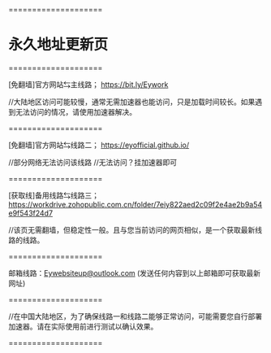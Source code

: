 ====================
# 永久地址更新页
====================

[免翻墙]官方网站⇆主线路；
https://bit.ly/Eywork

//大陆地区访问可能较慢，通常无需加速器也能访问，只是加载时间较长。如果遇到无法访问的情况，请使用加速器解决。

====================</br>

[免翻墙]官方网站⇆线路二；
https://eyofficial.github.io/

//部分网络无法访问该线路
//无法访问？挂加速器即可

====================

[获取线]备用线路⇆线路三；
https://workdrive.zohopublic.com.cn/folder/7eiy822aed2c09f2e4ae2b9a54e9f543f24d7

//该页无需翻墙，但稳定性一般。且与您当前访问的网页相似，是一个获取最新线路的线路。

====================

邮箱线路：Eywebsiteup@outlook.com
(发送任何内容到以上邮箱即可获取最新网址)

====================

//在中国大陆地区，为了确保线路一和线路二能够正常访问，可能需要您自行部署加速器。请在实际使用前进行测试以确认效果。

====================
